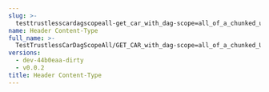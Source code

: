 ```yaml
---
slug: >-
  testtrustlesscardagscopeall-get_car_with_dag-scope=all_of_a_chunked_unixfs_file_(format=car)-header_content-type
name: Header Content-Type
full_name: >-
  TestTrustlessCarDagScopeAll/GET_CAR_with_dag-scope=all_of_a_chunked_UnixFS_file_(format=car)/Header_Content-Type
versions:
  - dev-44b0eaa-dirty
  - v0.0.2
title: Header Content-Type
---
```


